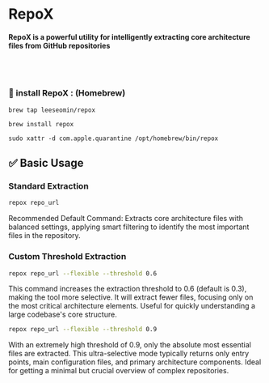 # RepoX 

#### RepoX is a powerful utility for intelligently extracting core architecture files from GitHub repositories


<br>
<br>

### 🚀  install  RepoX : (Homebrew) 

```
brew tap leeseomin/repox

brew install repox

sudo xattr -d com.apple.quarantine /opt/homebrew/bin/repox
```



## ✅ Basic Usage

### Standard Extraction

```bash
repox repo_url
```
Recommended Default Command: Extracts core architecture files with balanced settings, applying smart filtering to identify the most important files in the repository.

### Custom Threshold Extraction

```bash
repox repo_url --flexible --threshold 0.6
```
This command increases the extraction threshold to 0.6 (default is 0.3), making the tool more selective. It will extract fewer files, focusing only on the most critical architecture elements. Useful for quickly understanding a large codebase's core structure.

```bash
repox repo_url --flexible --threshold 0.9
```
With an extremely high threshold of 0.9, only the absolute most essential files are extracted. This ultra-selective mode typically returns only entry points, main configuration files, and primary architecture components. Ideal for getting a minimal but crucial overview of complex repositories.
